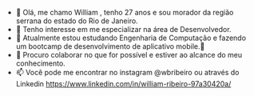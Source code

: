- 👋 Olá, me chamo William , tenho 27 anos e sou morador da região serrana do estado do Rio de Janeiro.
- 👀  Tenho interesse em  me especializar na área de Desenvolvedor.
- 🌱  Atualmente estou estudando Engenharia de Computação e fazendo um bootcamp de desenvolvimento de aplicativo mobile.🌱
- 💞️ Procuro colaborar no que for possível e estiver ao alcance do meu conhecimento.
- 📫  Você pode me encontrar no instagram @wbribeiro ou através do Linkedin  https://www.linkedin.com/in/william-ribeiro-97a30420a/
